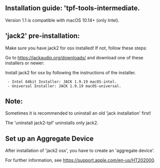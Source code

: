 
Installation guide: 'tpf-tools-intermediate.
--

Version 1.1 is compatible with macOS 10.14+ (only Intel).

'jack2' pre-installation:
--

Make sure you have jack2 for osx installed! 
If not, follow these steps:

Go to https://jackaudio.org/downloads/ and download one of these installers or newer:

Install jack2 for osx by following the instructions of the installer.

	 - Intel 64bit Installer: JACK 1.9.19 macOS-intel.
	 - Universal Installer: JACK 1.9.19 macOS-universal.	 

Note: 
--

Sometimes it is recommended to uninstall an old 'jack installation' first!

The 'uninstall jack2-tpf' uninstalls only jack2.

Set up an Aggregate Device
--

After installation of 'jack2 osx', you have to create an 'aggregate device'. 

For further information, see https://support.apple.com/en-us/HT202000.


